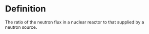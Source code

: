 # Definition

The ratio of the neutron flux in a nuclear reactor to that supplied by a
neutron source.
